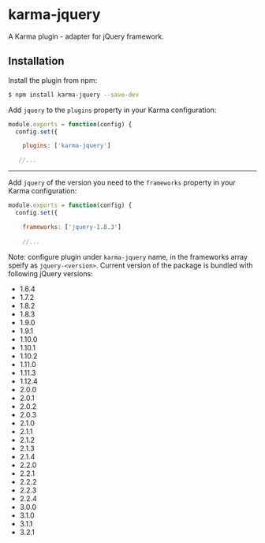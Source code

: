 karma-jquery
============

A Karma plugin - adapter for jQuery framework.

Installation
------------

Install the plugin from npm:

```sh
$ npm install karma-jquery --save-dev
```

Add `jquery` to the `plugins` property in your Karma configuration:

```js
module.exports = function(config) {
  config.set({

    plugins: ['karma-jquery']

   //...
```

---

Add `jquery` of the version you need to the `frameworks` property in your Karma configuration:
```js
module.exports = function(config) {
  config.set({

    frameworks: ['jquery-1.8.3']
    
    //...
```

Note: configure plugin under `karma-jquery` name, in the frameworks array speify as `jquery-<version>`. Current version of the package is bundled with following jQuery versions:
 * 1.6.4
 * 1.7.2
 * 1.8.2
 * 1.8.3
 * 1.9.0
 * 1.9.1
 * 1.10.0
 * 1.10.1
 * 1.10.2
 * 1.11.0
 * 1.11.3
 * 1.12.4
 * 2.0.0
 * 2.0.1
 * 2.0.2
 * 2.0.3
 * 2.1.0
 * 2.1.1
 * 2.1.2
 * 2.1.3
 * 2.1.4
 * 2.2.0
 * 2.2.1
 * 2.2.2
 * 2.2.3
 * 2.2.4
 * 3.0.0
 * 3.1.0
 * 3.1.1
 * 3.2.1
 
